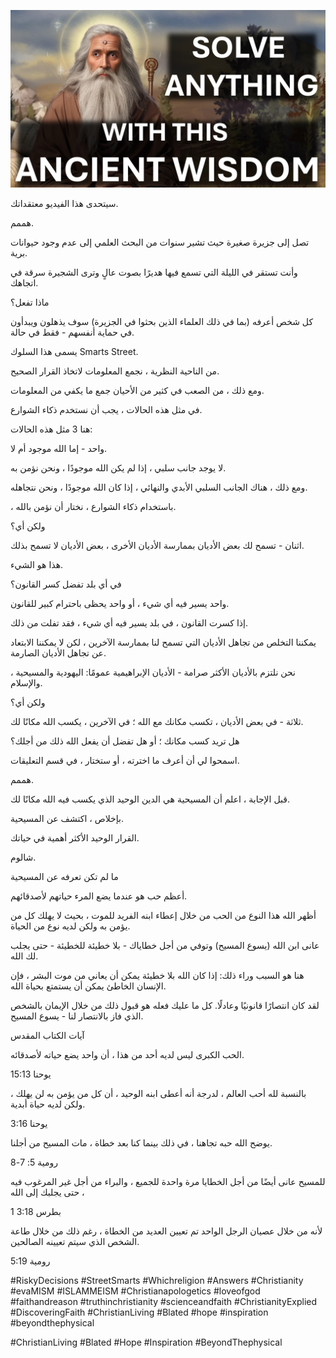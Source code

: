 ![Video cover image](../cover.jpg "cover photo")

سيتحدى هذا الفيديو معتقداتك.

هممم.

تصل إلى جزيرة صغيرة حيث تشير سنوات من البحث العلمي إلى عدم وجود حيوانات برية.

وأنت تستقر في الليلة التي تسمع فيها هديرًا بصوت عالٍ وترى الشجيرة سرقة في اتجاهك.

ماذا تفعل؟

كل شخص أعرفه (بما في ذلك العلماء الذين بحثوا في الجزيرة) سوف يذهلون ويبدأون في حماية أنفسهم - فقط في حالة.

يسمى هذا السلوك Smarts Street.

من الناحية النظرية ، نجمع المعلومات لاتخاذ القرار الصحيح.

ومع ذلك ، من الصعب في كثير من الأحيان جمع ما يكفي من المعلومات.

في مثل هذه الحالات ، يجب أن نستخدم ذكاء الشوارع.

هنا 3 مثل هذه الحالات:

واحد - إما الله موجود أم لا.

لا يوجد جانب سلبي ، إذا لم يكن الله موجودًا ، ونحن نؤمن به.

ومع ذلك ، هناك الجانب السلبي الأبدي والنهائي ، إذا كان الله موجودًا ، ونحن نتجاهله.

، باستخدام ذكاء الشوارع ، نختار أن نؤمن بالله.

ولكن أي؟

اثنان - تسمح لك بعض الأديان بممارسة الأديان الأخرى ، بعض الأديان لا تسمح بذلك.

هذا هو الشيء.

في أي بلد تفضل كسر القانون؟

واحد يسير فيه أي شيء ، أو واحد يحظى باحترام كبير للقانون.

إذا كسرت القانون ، في بلد يسير فيه أي شيء ، فقد تفلت من ذلك.

يمكننا التخلص من تجاهل الأديان التي تسمح لنا بممارسة الآخرين ، لكن لا يمكننا الابتعاد عن تجاهل الأديان الصارمة.

، نحن نلتزم بالأديان الأكثر صرامة - الأديان الإبراهيمية عمومًا: اليهودية والمسيحية والإسلام.

ولكن أي؟

ثلاثة - في بعض الأديان ، تكسب مكانك مع الله ؛ في الآخرين ، يكسب الله مكانًا لك.

هل تريد كسب مكانك ؛ أو هل تفضل أن يفعل الله ذلك من أجلك؟

اسمحوا لي أن أعرف ما اخترته ، أو ستختار ، في قسم التعليقات.

هممم.

قبل الإجابة ، اعلم أن المسيحية هي الدين الوحيد الذي يكسب فيه الله مكانًا لك.

بإخلاص ، اكتشف عن المسيحية.

القرار الوحيد الأكثر أهمية في حياتك.

شالوم.

ما لم تكن تعرفه عن المسيحية

أعظم حب هو عندما يضع المرء حياتهم لأصدقائهم.

أظهر الله هذا النوع من الحب من خلال إعطاء ابنه الفريد للموت ، بحيث لا يهلك كل من يؤمن به ولكن لديه نوع من الحياة.

عانى ابن الله (يسوع المسيح) وتوفي من أجل خطاياك - بلا خطيئة للخطيئة - حتى يجلب لك الله.

هنا هو السبب وراء ذلك: إذا كان الله بلا خطيئة يمكن أن يعاني من موت البشر ، فإن الإنسان الخاطئ يمكن أن يستمتع بحياة الله.

لقد كان انتصارًا قانونيًا وعادلًا. كل ما عليك فعله هو قبول ذلك من خلال الإيمان بالشخص الذي فاز بالانتصار لنا - يسوع المسيح.

آيات الكتاب المقدس

الحب الكبرى ليس لديه أحد من هذا ، أن واحد يضع حياته لأصدقائه.

يوحنا 15:13

بالنسبة لله أحب العالم ، لدرجة أنه أعطى ابنه الوحيد ، أن كل من يؤمن به لن يهلك ، ولكن لديه حياة أبدية.

يوحنا 3:16

يوضح الله حبه تجاهنا ، في ذلك بينما كنا بعد خطاة ، مات المسيح من أجلنا.

رومية 5: 7-8

للمسيح عانى أيضًا من أجل الخطايا مرة واحدة للجميع ، والبراء من أجل غير المرغوب فيه ، حتى يجلبك إلى الله

  1 بطرس 3:18

لأنه من خلال عصيان الرجل الواحد تم تعيين العديد من الخطاة ، رغم ذلك من خلال طاعة الشخص الذي سيتم تعيينه الصالحين.

رومية 5:19

#RiskyDecisions #StreetSmarts #Whichreligion #Answers #Christianity #evaMISM #ISLAMMEISM #Christianapologetics #loveofgod #faithandreason #truthinchristianity #scienceandfaith #ChristianityExplied #DiscoveringFaith #ChristianLiving #Blated #hope #inspiration #beyondthephysical

  #ChristianLiving #Blated #Hope #Inspiration #BeyondThephysical